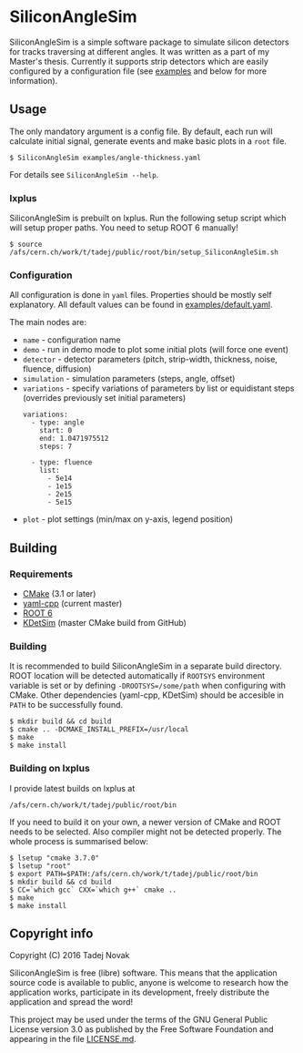 # SiliconAngleSim

SiliconAngleSim is a simple software package to simulate silicon detectors for
tracks traversing at different angles. It was written as a part of my Master's
thesis. Currently it supports strip detectors which are easily configured by a
configuration file (see [examples](examples) and below for more information).


## Usage
The only mandatory argument is a config file. By default, each run will
calculate initial signal, generate events and make basic plots in a `root` file.
```
$ SiliconAngleSim examples/angle-thickness.yaml
```
For details see `SiliconAngleSim --help`.

### lxplus
SiliconAngleSim is prebuilt on lxplus. Run the following setup script which will
setup proper paths. You need to setup ROOT 6 manually!
```
$ source /afs/cern.ch/work/t/tadej/public/root/bin/setup_SiliconAngleSim.sh
```

### Configuration
All configuration is done in `yaml` files. Properties should be mostly self
explanatory. All default values can be found in
[examples/default.yaml](examples/default.yaml).

The main nodes are:
 * `name` - configuration name
 * `demo` - run in demo mode to plot some initial plots (will force one event)
 * `detector` - detector parameters
   (pitch, strip-width, thickness, noise, fluence, diffusion)
 * `simulation` - simulation parameters (steps, angle, offset)
 * `variations` - specify variations of parameters by list or equidistant steps
   (overrides previously set initial parameters)
   ```
   variations:
     - type: angle
       start: 0
       end: 1.0471975512
       steps: 7

     - type: fluence
       list:
         - 5e14
         - 1e15
         - 2e15
         - 5e15
   ```
 * `plot` - plot settings (min/max on y-axis, legend position)


## Building
### Requirements
 * [CMake](http://cmake.org) (3.1 or later)
 * [yaml-cpp](https://github.com/jbeder/yaml-cpp) (current master)
 * [ROOT 6](https://root.cern)
 * [KDetSim](https://github.com/IJSF9Software/KDetSim) (master CMake build from GitHub)

### Building
It is recommended to build SiliconAngleSim in a separate build directory.
ROOT location will be detected automatically if `ROOTSYS` environment variable
is set or by defining `-DROOTSYS=/some/path` when configuring with CMake.
Other dependencies (yaml-cpp, KDetSim) should be accesible in `PATH` to be
successfully found.
```
$ mkdir build && cd build
$ cmake .. -DCMAKE_INSTALL_PREFIX=/usr/local
$ make
$ make install
```

### Building on lxplus
I provide latest builds on lxplus at
```
/afs/cern.ch/work/t/tadej/public/root/bin
```

If you need to build it on your own, a newer version of CMake and ROOT needs
to be selected. Also compiler might not be detected properly. The whole process
is summarised below:
```
$ lsetup "cmake 3.7.0"
$ lsetup "root"
$ export PATH=$PATH:/afs/cern.ch/work/t/tadej/public/root/bin
$ mkdir build && cd build
$ CC=`which gcc` CXX=`which g++` cmake ..
$ make
$ make install
```


## Copyright info

Copyright (C) 2016 Tadej Novak

SiliconAngleSim is free (libre) software. This means that the application
source code is available to public, anyone is welcome to research how
the application works, participate in its development, freely distribute
the application and spread the word!

This project may be used under the terms of the
GNU General Public License version 3.0 as published by the
Free Software Foundation and appearing in the file [LICENSE.md](LICENSE.md).
